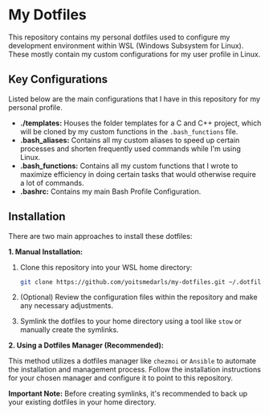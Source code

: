 # My Dotfiles

This repository contains my personal dotfiles used to configure my development environment within WSL (Windows Subsystem for Linux). These mostly contain my custom configurations for my user profile in Linux.

## Key Configurations

Listed below are the main configurations that I have in this repository for my personal profile.

* **./templates:** Houses the folder templates for a C and C++ project, which will be cloned by my custom functions in the `.bash_functions` file.
* **.bash_aliases:**  Contains all my custom aliases to speed up certain processes and shorten frequently used commands while I'm using Linux.
* **.bash_functions:**  Contains all my custom functions that I wrote to maximize efficiency in doing certain tasks that would otherwise require a lot of commands.
* **.bashrc:**  Contains my main Bash Profile Configuration.

## Installation

There are two main approaches to install these dotfiles:

**1. Manual Installation:**

1. Clone this repository into your WSL home directory:

   ```bash
   git clone https://github.com/yoitsmedarls/my-dotfiles.git ~/.dotfiles
   ```

2. (Optional) Review the configuration files within the repository and make any necessary adjustments.

3. Symlink the dotfiles to your home directory using a tool like `stow` or manually create the symlinks.

**2. Using a Dotfiles Manager (Recommended):**

This method utilizes a dotfiles manager like `chezmoi` or `Ansible` to automate the installation and management process. Follow the installation instructions for your chosen manager and configure it to point to this repository.

**Important Note:** Before creating symlinks, it's recommended to back up your existing dotfiles in your home directory.
